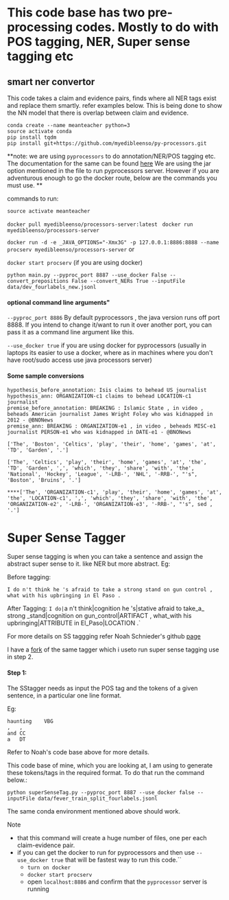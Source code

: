 # This code base has two pre-processing codes. Mostly to do with POS tagging, NER, Super sense tagging etc

## smart ner convertor

This code takes a claim and evidence pairs, finds where all NER tags exist and replace them smartly. refer examples below. 
This is being done to show the NN model that there is overlap between claim and evidence.

```
conda create --name meanteacher python=3
source activate conda
pip install tqdm
pip install git+https://github.com/myedibleenso/py-processors.git
```

**note: we are using `pyprocessors` to do annotation/NER/POS tagging etc. The documentation for the same can be found [here](https://py-processors.readthedocs.io/en/latest/)
We are using the jar option mentioned in the file to run pyprocessors server. However if you are adventurous enough to go the docker route, below are the commands you must use.
**

commands to run:

`source activate meanteacher`

`docker pull myedibleenso/processors-server:latest`
` docker run myedibleenso/processors-server`

`docker run -d -e _JAVA_OPTIONS="-Xmx3G" -p 127.0.0.1:8886:8888 --name procserv myedibleenso/processors-server`
or


```docker start procserv``` (if you are using docker)

`
python main.py --pyproc_port 8887 --use_docker False --convert_prepositions False --convert_NERs True --inputFile data/dev_fourlabels_new.jsonl
`
#### optional command line arguments"

`--pyproc_port 8886` By default pyprocessors , the java version runs off port 8888. If you intend to change it/want to run it over another port, you can pass it as
a command line argument like this.

`--use_docker true` if you are using docker for pyprocessors (usually in laptops its easier to use a docker, where as in machines where you don't have
root/sudo access use java processors server)


#### Some sample conversions

```
hypothesis_before_annotation: Isis claims to behead US journalist
hypothesis_ann: ORGANIZATION-c1 claims to behead LOCATION-c1 journalist
premise_before_annotation: BREAKING : Islamic State , in video , beheads American journalist James Wright Foley who was kidnapped in 2012 - @BNONews
premise_ann: BREAKING : ORGANIZATION-e1 , in video , beheads MISC-e1 journalist PERSON-e1 who was kidnapped in DATE-e1 - @BNONews

['The', 'Boston', 'Celtics', 'play', 'their', 'home', 'games', 'at', 'TD', 'Garden', '.']

['The', 'Celtics', 'play', 'their', 'home', 'games', 'at', 'the', 'TD', 'Garden', ',', 'which', 'they', 'share', 'with', 'the', 'National', 'Hockey', 'League', '-LRB-', 'NHL', '-RRB-', "'s", 'Boston', 'Bruins', '.']

****['The', 'ORGANIZATION-c1', 'play', 'their', 'home', 'games', 'at', 'the', 'LOCATION-c1', ',', 'which', 'they', 'share', 'with', 'the', 'ORGANIZATION-e2', '-LRB-', 'ORGANIZATION-e3', '-RRB-', "'s", sed , '.']
```

# Super Sense Tagger

Super sense tagging is when you can take a sentence and assign the abstract super sense to it. like NER but more abstract.
Eg:

Before tagging:

`I do n't think he 's afraid to take a strong stand on gun control , what with his upbringing in El Paso .`

After Tagging:
`I do|`a n't think|cognition he 's|stative afraid to take_a_ strong _stand|cognition on gun_control|ARTIFACT , what_with his upbringing|ATTRIBUTE in El_Paso|LOCATION .`

For more details on SS taggging refer Noah Schnieder's github [page](https://github.com/nschneid/pysupersensetagger)

I have a [fork](https://github.com/mithunpaul08/pysupersensetagger) of the same tagger which i useto run super sense tagging use in step 2.

#### Step 1:
 
The SStagger needs as input the POS tag and the tokens of a given sentence, in a particular one line format.

Eg:
```Sounds	VBZ
haunting	VBG
,	,
and	CC
a	DT
```
Refer to Noah's code base above for more details.

This code base of mine, which you are looking at, I am using to generate these tokens/tags in the required format. To do that run the command below.:

`python superSenseTag.py --pyproc_port 8887 --use_docker false --inputFile data/fever_train_split_fourlabels.jsonl  
`

The same conda environment mentioned above should work.

Note 
- that this command will create a huge number of files, one per each claim-evidence pair.
- if you can get the docker to run for pyprocessors and then use `--use_docker true` that will be fastest way to run this code.``
    - `turn on docker`
    - `docker start procserv`
    - open `localhost:8886` and confirm that the `pyprocessor` server is running
